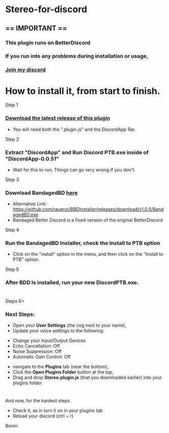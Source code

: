 # Stereo-for-discord

## == IMPORTANT ==

### This plugin runs on BetterDiscord 
### If you run into any problems during installation or usage,
### [Join my discord](https://discord.gg/FERkRdSWRe)

# How to install it, from start to finish.

Step 1
### [Download the latest release of this plugin](https://github.com/ddjthings/Stereo-for-discord/releases)
* You will need both the ".plugin.js" and the DiscordApp Rar.

Step 2
### Extract "DiscordApp" and Run Discord PTB.exe inside of "DiscordApp-0.0.51"
* Wait for this to run, Things can go very wrong if you don't.

Step 3
### Download BandagedBD [here](https://github.com/rauenzi/BBDInstaller/releases/download/v1.0.5/BandagedBD.exe)
* Alternative Link: https://github.com/rauenzi/BBDInstaller/releases/download/v1.0.5/BandagedBD.exe
* Bandaged Better Discord is a fixed version of the original BetterDiscord

Step 4
### Run the BandagedBD Installer, check the **Install to PTB** option
* Click on the "install" option in the menu, and then click on the "Install to PTB" option.

Step 5
### After BDD Is installed, run your new DiscordPTB.exe. 

#

Steps 6+
### Next Steps:
* Open your **User Settings** (the cog next to your name),
* Update your voice settings to the following:
- Change your Input/Output Devices
- Echo Cancellation: Off
- Noise Suppression: Off
- Automatic Gain Control: Off
* navigate to the **Plugins** tab (near the bottom), 
* Click the **Open Plugins Folder** button at the top, 
* Drag and drop **Stereo.plugin.js** (that you downloaded earlier) into your plugins folder. 

#

And now, for the hardest steps.
* Check it, as in turn it on in your plugins tab
* Reload your discord (ctrl + r)

Boom
